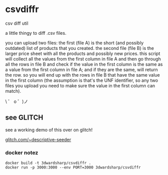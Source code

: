 # csvdiffr

csv diff util

a little thingy to diff .csv files.

you can upload two files: the first (file A) is the short (and possibly outdated) list of products that you created. the second file (file B) is the larger price sheet with all the products and possibly new prices. this script will collect all the values from the first column in file A and then go through all the rows in file B and check if the value in the first column is the same as a value from the first column in file A; and if they are the same, will return the row. so you will end up with the rows in file B that have the same value in the first column (the assumption is that's the UNF identifier, so any two files you upload you need to make sure the value in the first column can match).

\ ゜ o ゜)ノ

## see GLITCH

see a working demo of this over on glitch!

[glitch.com/~descriptive-seeder](https://glitch.com/~descriptive-seeder)

### docker notez

```
docker build -t 3dwardsharp/csvdiffr .
docker run -p 3000:3000 --env PORT=3000 3dwardsharp/csvdiffr
```
